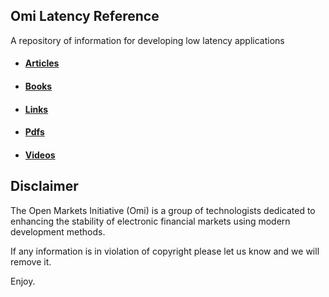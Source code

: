 ## Omi Latency Reference

A repository of information for developing low latency applications

* #### [Articles](https://github.com/Open-Markets-Initiative/latency-reference/tree/master/articles)
* #### [Books](https://github.com/Open-Markets-Initiative/latency-reference/tree/master/books)
* #### [Links](https://github.com/Open-Markets-Initiative/latency-reference/tree/master/links)  
* #### [Pdfs](https://github.com/Open-Markets-Initiative/latency-reference/tree/master/pdfs)   
* #### [Videos](https://github.com/Open-Markets-Initiative/latency-reference/tree/master/videos)

## Disclaimer

The Open Markets Initiative (Omi) is a group of technologists dedicated to 
enhancing the stability of electronic financial markets using modern 
development methods.

If any information is in violation of copyright please let us know and we will remove it.


Enjoy.